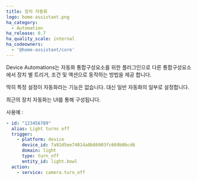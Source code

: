 ```yaml
---
title: 장치 자동화
logo: home-assistant.png
ha_category:
  - Automation
ha_release: 0.7
ha_quality_scale: internal
ha_codeowners:
  - '@home-assistant/core'
---
```


Device Automations는 자동화 통합구성요소를 위한 플러그인으로 다른 통합구성요소에서 장치 별 트리거, 조건 및 액션으로 동작하는 방법을 제공 합니다.

딱히 특정 설정이 자동화라는 기능은 없습니다. 대신 일반 자동화의 일부로 설정합니다.

최근의 장치 자동화는 UI를 통해 구성됩니다.

사용예 :

```yaml
- id: "123456789"
  alias: Light turns off
  trigger:
    - platform: device
      device_id: 7a92d5ee74014a0b86903fc669b0bcd6
      domain: light
      type: turn_off
      entity_id: light.bowl
  action:
    - service: camera.turn_off
```
